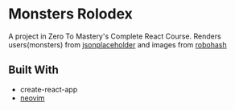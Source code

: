 # Monsters Rolodex

A project in Zero To Mastery's Complete React Course.
Renders users(monsters) from [jsonplaceholder](https://jsonplaceholder.typicode.com)
and images from [robohash](https://robohash.org/)

## Built With

  - create-react-app  
  - [neovim](https://neovim.io/)

